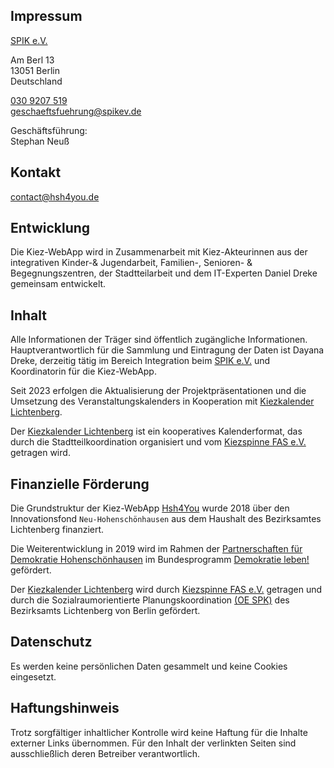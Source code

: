 ## Impressum

<a class="external_link" href="http://www.spikev.de/">SPIK e.V.</a>

Am Berl 13<br>
13051 Berlin<br>
Deutschland

[030 9207 519](tel:+49309207519)<br>
[geschaeftsfuehrung@spikev.de](mailto:geschaeftsfuehrung@spikev.de)

Geschäftsführung:<br>
Stephan Neuß

## Kontakt
[contact@hsh4you.de](mailto:contact@hsh4you.de)

## Entwicklung
Die Kiez-WebApp wird in Zusammenarbeit mit Kiez-Akteurinnen aus der integrativen Kinder-& Jugendarbeit, Familien-, Senioren- & Begegnungszentren, der Stadtteilarbeit und dem IT-Experten Daniel Dreke gemeinsam entwickelt.

## Inhalt
Alle Informationen der Träger sind öffentlich zugängliche Informationen. 
Hauptverantwortlich für die Sammlung und Eintragung der Daten ist Dayana Dreke, derzeitig tätig im Bereich Integration beim <a class="external_link" href="http://www.spikev.de/">SPIK e.V.</a> und Koordinatorin für die Kiez-WebApp.

Seit 2023 erfolgen die Aktualisierung der Projektpräsentationen und die Umsetzung des Veranstaltungskalenders in Kooperation mit <a class="external_link" href="https://kiezkalender-lichtenberg.de/">Kiezkalender Lichtenberg</a>. 

Der <a href="https://kiezkalender-lichtenberg.de/" class="external_link">Kiezkalender Lichtenberg</a> ist ein kooperatives Kalenderformat, das durch die Stadtteilkoordination organisiert und vom <a href="https://www.kiezspinne-fas.org/" class="external_link">Kiezspinne FAS e.V.</a> getragen wird. 


## Finanzielle Förderung
Die Grundstruktur der Kiez-WebApp <a class="link_in_text" href="https://www.hsh4you.de">Hsh4You</a> wurde 2018 über den Innovationsfond `Neu-Hohenschönhausen` aus dem Haushalt des Bezirksamtes Lichtenberg finanziert.

Die Weiterentwicklung in 2019 wird im Rahmen der <a class="external_link" href="https://licht-blicke.org/partnerschaften-fuer-demokratie/partnerschaften-fuer-demokratie-hohenschoenhausen/">Partnerschaften für Demokratie Hohenschönhausen</a> im Bundesprogramm <a class="external_link" href="https://www.demokratie-leben.de/">Demokratie leben!</a> gefördert.

Der <a class="external_link" href="https://kiezkalender-lichtenberg.de/">Kiezkalender Lichtenberg</a> wird durch <a href="https://www.kiezspinne-fas.org/" class="external_link">Kiezspinne FAS e.V.</a> getragen und durch die Sozialraumorientierte Planungskoordination <a href="https://www.berlin.de/ba-lichtenberg/politik-und-verwaltung/behoerdenwegweiser/artikel.250472.php" class="external_link">(OE SPK)</a> des Bezirksamts Lichtenberg von Berlin gefördert. 

## Datenschutz
Es werden keine persönlichen Daten gesammelt und keine Cookies eingesetzt.

## Haftungshinweis
Trotz sorgfältiger inhaltlicher Kontrolle wird keine Haftung für die Inhalte externer Links übernommen. 
Für den Inhalt der verlinkten Seiten sind ausschließlich deren Betreiber verantwortlich.
